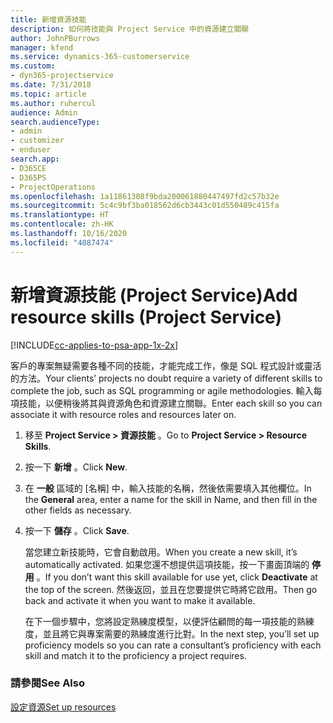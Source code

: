 ```yaml
---
title: 新增資源技能
description: 如何將技能與 Project Service 中的資源建立關聯
author: JohnPBurrows
manager: kfend
ms.service: dynamics-365-customerservice
ms.custom:
- dyn365-projectservice
ms.date: 7/31/2018
ms.topic: article
ms.author: ruhercul
audience: Admin
search.audienceType:
- admin
- customizer
- enduser
search.app:
- D365CE
- D365PS
- ProjectOperations
ms.openlocfilehash: 1a11861308f9bda200061880447497fd2c57b32e
ms.sourcegitcommit: 5c4c9bf3ba018562d6cb3443c01d550489c415fa
ms.translationtype: HT
ms.contentlocale: zh-HK
ms.lasthandoff: 10/16/2020
ms.locfileid: "4087474"
---
```

# <a name="add-resource-skills-project-service"></a><span data-ttu-id="704d8-103">新增資源技能 (Project Service)</span><span class="sxs-lookup"><span data-stu-id="704d8-103">Add resource skills (Project Service)</span></span>

[!INCLUDE[cc-applies-to-psa-app-1x-2x](../includes/cc-applies-to-psa-app-1x-2x.md)]

<span data-ttu-id="704d8-104">客戶的專案無疑需要各種不同的技能，才能完成工作，像是 SQL 程式設計或靈活的方法。</span><span class="sxs-lookup"><span data-stu-id="704d8-104">Your clients’ projects no doubt require a variety of different skills to complete the job, such as SQL programming or agile methodologies.</span></span> <span data-ttu-id="704d8-105">輸入每項技能，以便稍後將其與資源角色和資源建立關聯。</span><span class="sxs-lookup"><span data-stu-id="704d8-105">Enter each skill so you can associate it with resource roles and resources later on.</span></span>  
  
1. <span data-ttu-id="704d8-106">移至 **Project Service > 資源技能** 。</span><span class="sxs-lookup"><span data-stu-id="704d8-106">Go to **Project Service > Resource Skills**.</span></span>  
  
2. <span data-ttu-id="704d8-107">按一下 **新增** 。</span><span class="sxs-lookup"><span data-stu-id="704d8-107">Click **New**.</span></span>  
  
3. <span data-ttu-id="704d8-108">在 **一般** 區域的 [名稱] 中，輸入技能的名稱，然後依需要填入其他欄位。</span><span class="sxs-lookup"><span data-stu-id="704d8-108">In the **General** area, enter a name for the skill in Name, and then fill in the other fields as necessary.</span></span>  
  
4. <span data-ttu-id="704d8-109">按一下 **儲存** 。</span><span class="sxs-lookup"><span data-stu-id="704d8-109">Click **Save**.</span></span>  
  
   <span data-ttu-id="704d8-110">當您建立新技能時，它會自動啟用。</span><span class="sxs-lookup"><span data-stu-id="704d8-110">When you create a new skill, it’s automatically activated.</span></span> <span data-ttu-id="704d8-111">如果您還不想提供這項技能，按一下畫面頂端的 **停用** 。</span><span class="sxs-lookup"><span data-stu-id="704d8-111">If you don’t want this skill available for use yet, click **Deactivate** at the top of the screen.</span></span> <span data-ttu-id="704d8-112">然後返回，並且在您要提供它時將它啟用。</span><span class="sxs-lookup"><span data-stu-id="704d8-112">Then go back and activate it when you want to make it available.</span></span>  
  
   <span data-ttu-id="704d8-113">在下一個步驟中，您將設定熟練度模型，以便評估顧問的每一項技能的熟練度，並且將它與專案需要的熟練度進行比對。</span><span class="sxs-lookup"><span data-stu-id="704d8-113">In the next step, you’ll set up proficiency models so you can rate a consultant’s proficiency with each skill and match it to the proficiency a project requires.</span></span>  
  
### <a name="see-also"></a><span data-ttu-id="704d8-114">請參閱</span><span class="sxs-lookup"><span data-stu-id="704d8-114">See Also</span></span>  
 [<span data-ttu-id="704d8-115">設定資源</span><span class="sxs-lookup"><span data-stu-id="704d8-115">Set up resources</span></span>](../psa/set-up-resources.md)
